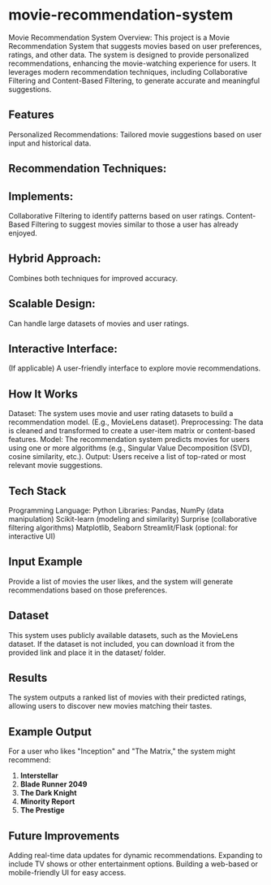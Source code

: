 # movie-recommendation-system
Movie Recommendation System
Overview:
This project is a Movie Recommendation System that suggests movies based on user preferences, ratings, and other data. The system is designed to provide personalized recommendations, enhancing the movie-watching experience for users. It leverages modern recommendation techniques, including Collaborative Filtering and Content-Based Filtering, to generate accurate and meaningful suggestions.

## Features
Personalized Recommendations: Tailored movie suggestions based on user input and historical data.
## Recommendation Techniques: 
## Implements:
Collaborative Filtering to identify patterns based on user ratings.
Content-Based Filtering to suggest movies similar to those a user has already enjoyed.
## Hybrid Approach: 
Combines both techniques for improved accuracy.
## Scalable Design: 
Can handle large datasets of movies and user ratings.
## Interactive Interface: 
(If applicable) A user-friendly interface to explore movie recommendations.

## How It Works
Dataset: The system uses movie and user rating datasets to build a recommendation model. (E.g., MovieLens dataset).
Preprocessing: The data is cleaned and transformed to create a user-item matrix or content-based features.
Model: The recommendation system predicts movies for users using one or more algorithms (e.g., Singular Value Decomposition (SVD), cosine similarity, etc.).
Output: Users receive a list of top-rated or most relevant movie suggestions.

## Tech Stack
Programming Language: Python
Libraries: Pandas, NumPy (data manipulation)
Scikit-learn (modeling and similarity)
Surprise (collaborative filtering algorithms)
Matplotlib, Seaborn
Streamlit/Flask (optional: for interactive UI)

## Input Example
Provide a list of movies the user likes, and the system will generate recommendations based on those preferences.

## Dataset
This system uses publicly available datasets, such as the MovieLens dataset. If the dataset is not included, you can download it from the provided link and place it in the dataset/ folder.

## Results
The system outputs a ranked list of movies with their predicted ratings, allowing users to discover new movies matching their tastes.

## Example Output
For a user who likes "Inception" and "The Matrix," the system might recommend:

1. **Interstellar**
2. **Blade Runner 2049**
3. **The Dark Knight**
4. **Minority Report**
5. **The Prestige**


## Future Improvements
Adding real-time data updates for dynamic recommendations.
Expanding to include TV shows or other entertainment options.
Building a web-based or mobile-friendly UI for easy access.









